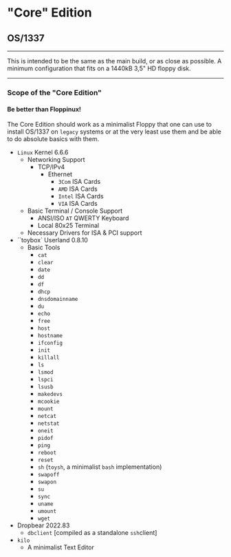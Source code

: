# "Core" Edition
## OS/1337

---

This is intended to be the same as the main build, or as close as possible. A minimum configuration that fits on a 1440kB 3,5" HD floppy disk.

---

### Scope of the "Core Edition"
#### Be better than Floppinux!

The Core Edition should work as a minimalist Floppy that one can use to install OS/1337 on ``legacy`` systems or at the very least use them and be able to do absolute basics with them. 

- ``Linux`` Kernel 6.6.6
  - Networking Support
    - TCP/IPv4
      - Ethernet
        - ``3Com`` ISA Cards
        - ``AMD`` ISA Cards
        - ``Intel`` ISA Cards
        - ``VIA`` ISA Cards
  - Basic Terminal / Console Support
    - ANSI/ISO ``AT`` QWERTY Keyboard
    - Local 80x25 Terminal
  - Necessary Drivers for ISA & PCI support
- ``toybox` Userland 0.8.10
  - Basic Tools
    - ``cat``
    - ``clear``
    - ``date``
    - ``dd``
    - ``df``
    - ``dhcp``
    - ``dnsdomainname``
    - ``du``
    - ``echo``
    - ``free``
    - ``host``
    - ``hostname``
    - ``ifconfig``
    - ``init``
    - ``killall``
    - ``ls``
    - ``lsmod``
    - ``lspci``
    - ``lsusb``
    - ``makedevs``
    - ``mcookie``
    - ``mount``
    - ``netcat``
    - ``netstat``
    - ``oneit``
    - ``pidof``
    - ``ping``
    - ``reboot``
    - ``reset``
    - ``sh`` (``toysh``, a minimalist ``bash`` implementation)
    - ``swapoff``
    - ``swapon``
    - ``su``
    - ``sync``
    - ``uname``
    - ``umount``
    - ``wget``
- Dropbear 2022.83
  - ``dbclient`` [compiled as a standalone ``ssh``client]
- ``kilo``
  - A minimalist Text Editor
